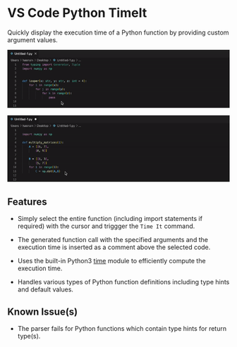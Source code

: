 # VS Code Python TimeIt

Quickly display the execution time of a Python function by providing custom argument values.

<p align="center">
<img src="images/demo_time.gif" alt="Demo"/>
</p>

<p align="center">
<img src="images/demo_time_2.gif" alt="Demo"/>
</p>

## Features

* Simply select the entire function (including import statements if required) with the cursor and triggger the `Time It` command. 

* The generated function call with the specified arguments and the execution time is inserted as a comment above the selected code.

* Uses the built-in Python3 [time](https://docs.python.org/3/library/time.html) module to efficiently compute the execution time.

* Handles various types of Python function definitions including type hints and default values.

## Known Issue(s)

* The parser fails for Python functions which contain type hints for return type(s).

